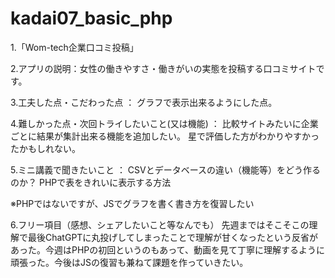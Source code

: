 # kadai07_basic_php

1.「Wom-tech企業口コミ投稿」 

2.アプリの説明：女性の働きやすさ・働きがいの実態を投稿する口コミサイトです。

3.工夫した点・こだわった点 ：
グラフで表示出来るようにした点。

4.難しかった点・次回トライしたいこと(又は機能) ：
比較サイトみたいに企業ごとに結果が集計出来る機能を追加したい。
星で評価した方がわかりやすかったかもしれない。

5.ミニ講義で聞きたいこと ：
CSVとデータベースの違い（機能等）をどう作るのか？
PHPで表をきれいに表示する方法

※PHPではないですが、JSでグラフを書く書き方を復習したい

6.フリー項目（感想、シェアしたいこと等なんでも）
先週まではそこそこの理解で最後ChatGPTに丸投げしてしまったことで理解が甘くなったという反省があった。今週はPHPの初回というのもあって、動画を見て丁寧に理解するように頑張った。今後はJSの復習も兼ねて課題を作っていきたい。

